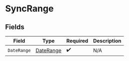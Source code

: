 # SyncRange


## Fields

| Field                                             | Type                                              | Required                                          | Description                                       |
| ------------------------------------------------- | ------------------------------------------------- | ------------------------------------------------- | ------------------------------------------------- |
| `DateRange`                                       | [DateRange](../../Models/Components/DateRange.md) | :heavy_check_mark:                                | N/A                                               |